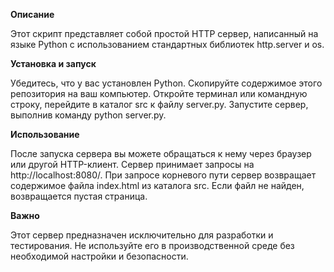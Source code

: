 **Описание**

Этот скрипт представляет собой простой HTTP сервер, написанный на языке Python с использованием стандартных библиотек http.server и os.

**Установка и запуск**

Убедитесь, что у вас установлен Python.
Скопируйте содержимое этого репозитория на ваш компьютер.
Откройте терминал или командную строку, перейдите в каталог src к файлу server.py.
Запустите сервер, выполнив команду python server.py.

**Использование**

После запуска сервера вы можете обращаться к нему через браузер или другой HTTP-клиент. Сервер принимает запросы на http://localhost:8080/.
При запросе корневого пути сервер возвращает содержимое файла index.html из каталога src. Если файл не найден, возвращается пустая страница.

**Важно**

Этот сервер предназначен исключительно для разработки и тестирования. Не используйте его в производственной среде без необходимой настройки и безопасности.
